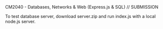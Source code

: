 CM2040 - Databases, Networks & Web (Express.js & SQL) // SUBMISSION

To test database server, download server.zip and run index.js with a local node.js server.
